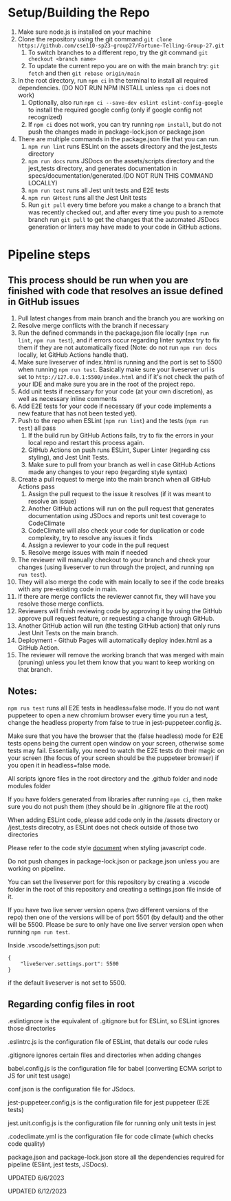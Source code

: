 # Setup/Building the Repo

1. Make sure node.js is installed on your machine
2. Clone the repository using the git command ```git clone https://github.com/cse110-sp23-group27/Fortune-Telling-Group-27.git```
   1. To switch branches to a different repo, try the git command ```git checkout <branch name>```
   2. To update the current repo you are on with the main branch try: ```git fetch``` and then ```git rebase origin/main```
3. In the root directory, run ```npm ci``` in the terminal to install all required dependencies. (DO NOT RUN NPM INSTALL unless `npm ci` does not work)
   1. Optionally, also run ```npm ci --save-dev eslint eslint-config-google``` to install the required google config (only if google config not recognized)
   2. If ```npm ci``` does not work, you can try running `npm install`, but do not push the changes made in package-lock.json or package.json
4. There are multiple commands in the package.json file that you can run.
   1. ```npm run lint``` runs ESLint on the assets directory and the jest_tests directory
   2. ```npm run docs``` runs JSDocs on the assets/scripts directory and the jest_tests directory, and generates documentation in specs/documentation/generated.(DO NOT RUN THIS COMMAND LOCALLY)
   3. ```npm run test``` runs all Jest unit tests and E2E tests
   4. ```npm run GHtest``` runs all the Jest Unit tests
   5. Run `git pull` every time before you make a change to a branch that was recently checked out, and after every time you push to a remote branch run `git pull` to get the changes that the automated JSDocs generation or linters may have made to your code in GitHub actions.

# Pipeline steps
## This process should be run when you are finished with code that resolves an issue defined in GitHub issues


1. Pull latest changes from main branch and the branch you are working on
2. Resolve merge conflicts with the branch if necessary
4. Run the defined commands in the package.json file locally (```npm run lint```, `npm run test`), and if errors occur regarding linter syntax try to fix them if they are not automatically fixed (Note: do not run ```npm run docs``` locally, let GitHub Actions handle that).
5. Make sure liveserver of index.html is running and the port is set to 5500 when running `npm run test`. Basically make sure your liveserver url is set to `http://127.0.0.1:5500/index.html` and if it's not check the path of your IDE and make sure you are in the root of the project repo.
6. Add unit tests if necessary for your code (at your own discretion), as well as necessary inline comments
7. Add E2E tests for your code if necessary (if your code implements a new feature that has not been tested yet).
8. Push to the repo when ESLint (`npm run lint`) and the tests (`npm run test`) all pass
   1. If the build run by GitHub Actions fails, try to fix the errors in your local repo and restart this process again.
   2. GitHub Actions on push runs ESLint, Super Linter (regarding css styling), and Jest Unit Tests.
   3. Make sure to pull from your branch as well in case GitHub Actions made any changes to your repo (regarding style syntax)
9. Create a pull request to merge into the main branch when all GitHub Actions pass
   1. Assign the pull request to the issue it resolves (if it was meant to resolve an issue)
   2. Another GitHub actions will run on the pull request that generates documentation using JSDocs and reports unit test coverage to CodeClimate 
   3. CodeClimate will also check your code for duplication or code complexity, try to resolve any issues it finds
   5. Assign a reviewer to your code in the pull request
   6. Resolve merge issues with main if needed
10. The reviewer will manually checkout to your branch and check your changes (using liveserver to run through the project, and running `npm run test`).
11. They will also merge the code with main locally to see if the code breaks with any pre-existing code in main.
12. If there are merge conflicts the reviewer cannot fix, they will have you resolve those merge conflicts.
13. Reviewers will finish reviewing code by approving it by using the GitHub approve pull request feature, or requesting a change through GitHub.
14. Another GitHub action will run (the testing GitHub action) that only runs Jest Unit Tests on the main branch.
15. Deployment - Github Pages will automatically deploy index.html as a GitHub Action.
16. The reviewer will remove the working branch that was merged with main (pruning) unless you let them know that you want to keep working on that branch.

## Notes:

`npm run test` runs all E2E tests in headless=false mode. If you do not want puppeteer to open a new chromium browser every time you run a test, change the headless property from false to true in jest-puppeteer.config.js.

Make sure that you have the browser that the (false headless) mode for E2E tests opens being the current open window on your screen, otherwise some tests may fail. Essentially, you need to watch the E2E tests do their magic on your screen (the focus of your screen should be the puppeteer browser) if you open it in headless=false mode. 

All scripts ignore files in the root directory and the .github folder and node modules folder

If you have folders generated from libraries after running `npm ci`, then make sure you do not push them (they should be in .gitignore file at the root)

When adding ESLint code, please add code only in the /assets directory or /jest_tests direcotry, as ESLint does not check outside of those two directories

Please refer to the code style [document](/specs/documentation/codestyle.md) when styling javascript code.

Do not push changes in package-lock.json or package.json unless you are working on pipeline.

You can set the liveserver port for this repository by creating a .vscode folder in the root of this repository and creating a settings.json file inside of it. 

If you have two live server version opens (two different versions of the repo) then one of the versions will be of port 5501 (by default) and the other will be 5500. Please be sure to only have one live server version open when running `npm run test`.

Inside .vscode/settings.json put:

```
{
    "liveServer.settings.port": 5500
}
```

if the default liveserver is not set to 5500.

## Regarding config files in root

.eslintignore is the equivalent of .gitignore but for ESLint, so ESLint ignores those directories

.eslintrc.js is the configuration file of ESLint, that details our code rules

.gitignore ignores certain files and directories when adding changes

babel.config.js is the configuration file for babel (converting ECMA script to JS for unit test usage)

conf.json is the configuration file for JSdocs.

jest-puppeteer.config.js is the configuration file for jest puppeteer (E2E tests)

jest.unit.config.js is the configuration file for running only unit tests in jest

.codeclimate.yml is the configuration file for code climate (which checks code quality)

package.json and package-lock.json store all the dependencies required for pipeline (ESlint, jest tests, JSDocs).

UPDATED 6/6/2023

UPDATED 6/12/2023
